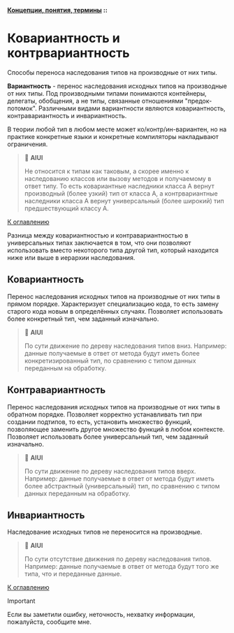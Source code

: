 **[Концепции, понятия, термины](../README.md#concepts) ::**
# Ковариантность и контрвариантность

Способы переноса наследования типов на производные от них типы.

**Вариантность** - перенос наследования исходных типов на производные от них типы. Под производными типами понимаются контейнеры, делегаты, обобщения, а не типы, связанные отношениями "предок-потомок". Различными видами вариантности являются ковариантность, контравариантность и инвариантность.

В теории любой тип в любом месте может ко/контр/ин-вариантен, но на практике конкретные языки и конкретные компиляторы накладывают ограничения.

> :thinking: **AIUI**
>
> Не относится к типам как таковым, а скорее именно к наследованию классов или вызову методов и получаемому в ответ типу. То есть ковариантные наследники класса А вернут производный (более узкий) тип от класса А, а контрвариантные наследники класса А вернут универсальный (более широкий) тип предшествующий классу А.

[К оглавлению](../README.md#concepts)

Разница между ковариантностью и контравариантностью в универсальных типах заключается в том, что они позволяют использовать вместо некоторого типа другой тип, который находится ниже или выше в иерархии наследования.

## Ковариантность <a name="covariance"></a>
Перенос наследования исходных типов на производные от них типы в прямом порядке. Характеризует специализацию кода, то есть замену старого кода новым в определённых случаях.
Позволяет использовать более конкретный тип, чем заданный изначально.

> :thinking: **AIUI**
>
> По сути движение по дереву наследования типов вниз. Например: данные получаемые в ответ от метода будут иметь более конкретизированный тип, по сравнению с типом данных переданным на обработку. 

## Контравариантность <a name="contravariance"></a>
Перенос наследования исходных типов на производные от них типы в обратном порядке. Позволяет корректно устанавливать тип при создании подтипов, то есть, установить множество функций, позволяющее заменить другое множество функций в любом контексте. Позволяет использовать более универсальный тип, чем заданный изначально.

> :thinking: **AIUI**
>
> По сути движение по дереву наследования типов вверх. Например: данные получаемые в ответ от метода будут иметь более абстрактный (универсальный) тип, по сравнению с типом данных переданным на обработку.

## Инвариантность <a name="invariance"></a>
Наследование исходных типов не переносится на производные.

> :thinking: **AIUI**
>
> По сути отсутствие движения по дереву наследования типов. Например: данные получаемые в ответ от метода будут того же типа, что и переданные данные.

[К оглавлению](../README.md#concepts)

> [!IMPORTANT]
> Если вы заметили ошибку, неточность, нехватку информации, пожалуйста, сообщите мне.

